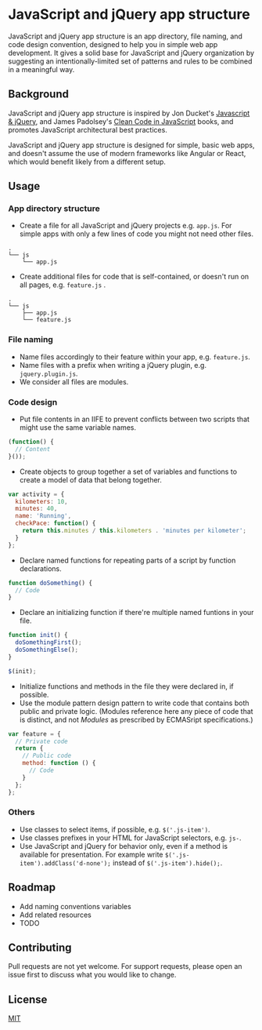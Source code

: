 # JavaScript and jQuery app structure
JavaScript and jQuery app structure is an app directory, file naming, and code design convention, designed to help you in simple web app development. It gives a solid base for JavaScript and jQuery organization by suggesting an intentionally-limited set of patterns and rules to be combined in a meaningful way.

## Background
JavaScript and jQuery app structure is inspired by Jon Ducket's [Javascript & jQuery](https://javascriptbook.com), and James Padolsey's [Clean Code in JavaScript](https://www.sitepoint.com/premium/books/clean-code-in-javascript) books, and promotes JavaScript architectural  best practices.

JavaScript and jQuery app structure is designed for simple, basic web apps, and doesn't assume the use of modern frameworks like Angular or React, which would benefit likely from a different setup.

## Usage
### App directory structure
- Create a file for all JavaScript and jQuery projects e.g. `app.js`. For simple apps with only a few lines of code you might not need other files.

```
.
└── js
    └── app.js
```

- Create additional files for code that is self-contained, or doesn't run on all pages, e.g.  `feature.js` .
```
.
└── js
    ├── app.js
    └── feature.js
```

### File naming
- Name files accordingly to their feature within your app, e.g. `feature.js`.
- Name files with a prefix when writing a jQuery plugin, e.g. `jquery.plugin.js`.
- We consider all files are modules.

### Code design
- Put file contents in an IIFE to prevent conflicts between two scripts that might use the same variable names.
``` js
(function() {
  // Content
}());
```

- Create objects to group together a set of variables and functions to create a model of data that belong together.
``` js
var activity = {
  kilometers: 10,
  minutes: 40,
  name: 'Running',
  checkPace: function() {
    return this.minutes / this.kilometers . 'minutes per kilometer';
  }
};
```
- Declare named functions for repeating parts of a script by function declarations.
``` js
function doSomething() {
  // Code
}
```

- Declare an initializing function if there're multiple named funtions in your file.
``` js
function init() {
  doSomethingFirst();
  doSomethingElse();
}

$(init);
```

- Initialize functions and methods in the file they were declared in, if possible.
- Use the module pattern design pattern to write code that contains both public and private logic. (Modules reference here any piece of code that is distinct, and not _Modules_ as prescribed by ECMASript specifications.)

``` js
var feature = {
  // Private code
  return {
    // Public code
    method: function () {
      // Code
    }
  };
};
```

### Others
- Use classes to select items, if possible, e.g. `$('.js-item')`.
- Use classes prefixes in your HTML for JavaScript selectors, e.g. `js-`.
- Use JavaScript and jQuery for behavior only, even if a method is available for presentation. For example write `$('.js-item').addClass('d-none');` instead of `$('.js-item').hide();`.

## Roadmap
- Add naming conventions variables
- Add related resources
- TODO

## Contributing
Pull requests are not yet welcome. For support requests, please open an issue first to discuss what you would like to change.

## License
[MIT](https://github.com/martonlente/javascript-and-jquery-app-structure/blob/main/LICENSE)
